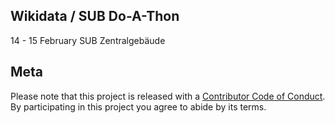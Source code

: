 ## Wikidata / SUB Do-A-Thon

14 - 15 February SUB Zentralgebäude

## Meta

Please note that this project is released with a [Contributor Code of Conduct](CONDUCT.md). By participating in this project you agree to abide by its terms.

